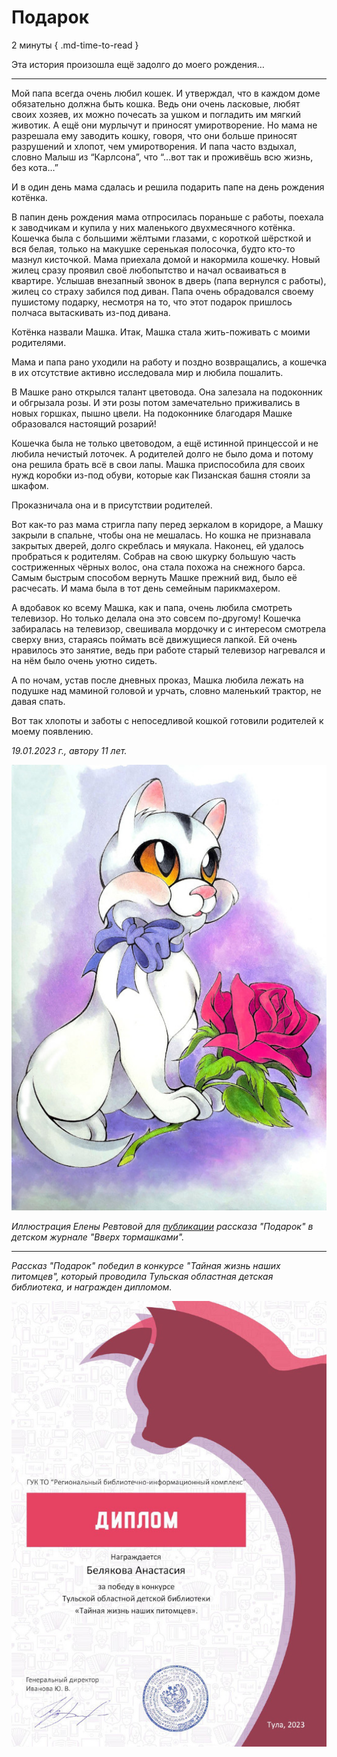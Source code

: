 # Подарок

2 минуты
{ .md-time-to-read }

Эта история произошла ещё задолго до моего рождения…

***

Мой папа всегда очень любил кошек. И утверждал, что в каждом доме обязательно должна быть кошка. Ведь они очень ласковые, любят своих хозяев, их можно почесать за ушком и погладить им мягкий животик. А ещё они мурлычут и приносят умиротворение. Но мама не разрешала ему заводить кошку, говоря, что они больше приносят разрушений и хлопот, чем умиротворения. И папа часто вздыхал, словно Малыш из “Карлсона”, что “...вот так и проживёшь всю жизнь, без кота…”

И в один день мама сдалась и решила подарить папе на день рождения котёнка.

В папин день рождения мама отпросилась пораньше с работы, поехала к заводчикам и купила у них маленького двухмесячного котёнка. Кошечка была с большими жёлтыми глазами, с короткой шёрсткой и вся белая, только на макушке серенькая полосочка, будто кто-то мазнул кисточкой.
Мама приехала домой и накормила кошечку. Новый жилец сразу проявил своё любопытство и начал осваиваться в квартире. Услышав внезапный звонок в дверь (папа вернулся с работы), жилец со страху забился под диван. Папа очень обрадовался своему пушистому подарку, несмотря на то, что этот подарок пришлось полчаса вытаскивать из-под дивана.

Котёнка назвали Машка. Итак, Машка стала жить-поживать с моими родителями.

Мама и папа рано уходили на работу и поздно возвращались, а кошечка в их отсутствие активно исследовала мир и любила пошалить.

В Машке рано открылся талант цветовода. Она залезала на подоконник и обгрызала розы. И эти розы потом замечательно приживались в новых горшках, пышно цвели. На подоконнике благодаря Машке образовался настоящий розарий!

Кошечка была не только цветоводом, а ещё истинной принцессой и не любила нечистый лоточек. А родителей долго не было дома и потому она решила брать всё в свои лапы. Машка приспособила для своих нужд коробки из-под обуви, которые как Пизанская башня стояли за шкафом.

Проказничала она и в присутствии родителей.

Вот как-то раз мама стригла папу перед зеркалом в коридоре, а Машку закрыли в спальне, чтобы она не мешалась. Но кошка не признавала закрытых дверей, долго скреблась и мяукала. Наконец, ей удалось пробраться к родителям. Собрав на свою шкурку большую часть состриженных чёрных волос, она стала похожа на снежного барса. Самым быстрым способом вернуть Машке прежний вид, было её расчесать. И мама была в тот день семейным парикмахером.

А вдобавок ко всему Машка, как и папа, очень любила смотреть телевизор. Но только делала она это совсем по-другому! Кошечка забиралась на телевизор, свешивала мордочку и с интересом смотрела сверху вниз, стараясь поймать всё движущиеся лапкой. Ей очень нравилось это занятие, ведь при работе старый телевизор нагревался и на нём было очень уютно сидеть.

А по ночам, устав после дневных проказ, Машка любила лежать на подушке над маминой головой и урчать, словно маленький трактор, не давая спать.

Вот так хлопоты и заботы с непоседливой кошкой готовили родителей к моему появлению.

*19.01.2023 г., автору 11 лет.*

![Кошка Машка](../images/present-mashka-from-magazine.jpg)

*Иллюстрация Елены Ревтовой для [публикации](https://vk.com/zhurnaliya?w=wall-199029891_14251) рассказа "Подарок" в детском журнале "Вверх тормашками".*

***

*Рассказ "Подарок" победил в конкурсе "Тайная жизнь наших питомцев", который проводила Тульская областная детская библиотека, и награжден дипломом.*

![Диплом "Тайная жизнь наших питомцев"](../images/achievements/gramota-secret-life-of-our-pets.jpg)